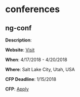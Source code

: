 # conferences

## ng-conf
**Description**: 

**Website**: [Visit](https://www.ng-conf.org/)

**When**: 4/17/2018 - 4/20/2018

**Where**: Salt Lake City, Utah, USA

**CFP Deadline**: 1/15/2018

**CFP**: [Apply](https://docs.google.com/forms/d/e/1FAIpQLSc_sWRfsyNsq7CRdHqjLaSM_bgL_z-WoEHAltQr8a-2y4yKmg/viewform)
